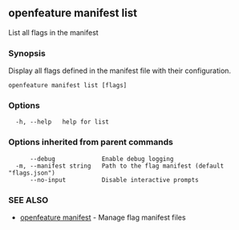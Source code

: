 <!-- markdownlint-disable-file -->
<!-- WARNING: THIS DOC IS AUTO-GENERATED. DO NOT EDIT! -->
## openfeature manifest list

List all flags in the manifest

### Synopsis

Display all flags defined in the manifest file with their configuration.

```
openfeature manifest list [flags]
```

### Options

```
  -h, --help   help for list
```

### Options inherited from parent commands

```
      --debug             Enable debug logging
  -m, --manifest string   Path to the flag manifest (default "flags.json")
      --no-input          Disable interactive prompts
```

### SEE ALSO

* [openfeature manifest](openfeature_manifest.md)	 - Manage flag manifest files

